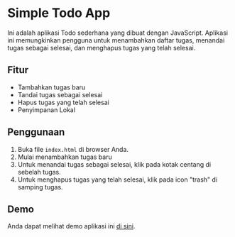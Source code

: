 # Simple Todo App

Ini adalah aplikasi Todo sederhana yang dibuat dengan JavaScript. Aplikasi ini memungkinkan pengguna untuk menambahkan daftar tugas, menandai tugas sebagai selesai, dan menghapus tugas yang telah selesai.

## Fitur

- Tambahkan tugas baru
- Tandai tugas sebagai selesai
- Hapus tugas yang telah selesai
- Penyimpanan Lokal

## Penggunaan

1. Buka file `index.html` di browser Anda.
2. Mulai menambahkan tugas baru
3. Untuk menandai tugas sebagai selesai, klik pada kotak centang di sebelah tugas.
4. Untuk menghapus tugas yang telah selesai, klik pada icon "trash" di samping tugas.

## Demo

Anda dapat melihat demo aplikasi ini [di sini](https://sideeid.github.io/Todo-Apps/).
